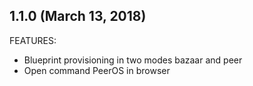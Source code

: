 ## 1.1.0 (March 13, 2018)

FEATURES:

  - Blueprint provisioning in two modes bazaar and peer
  - Open command PeerOS in browser
    